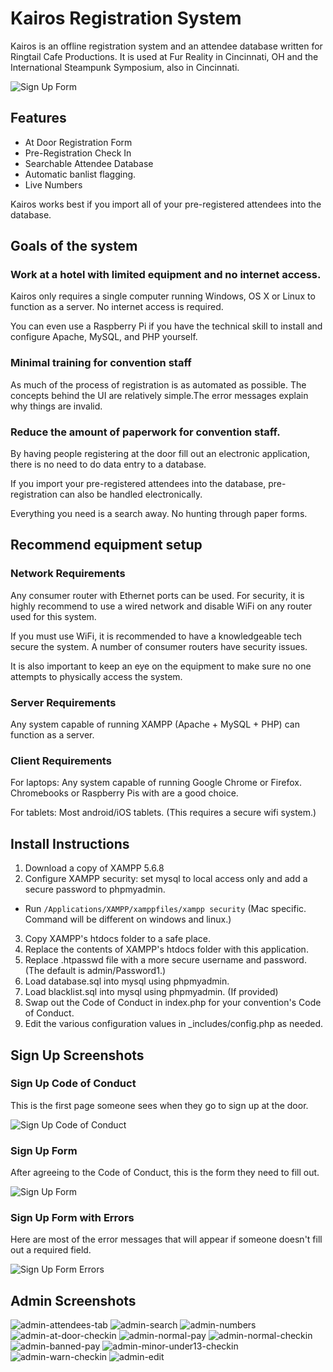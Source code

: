 # Kairos Registration System

Kairos is an offline registration system and an attendee database written for Ringtail Cafe Productions. It is used at Fur Reality in Cincinnati, OH and the International Steampunk Symposium, also in Cincinnati. 


![Sign Up Form](/screenshots/signup-form.png?raw=true "Sign Up Form")

## Features

* At Door Registration Form
* Pre-Registration Check In 
* Searchable Attendee Database
* Automatic banlist flagging.
* Live Numbers

Kairos works best if you import all of your pre-registered attendees into the database.

## Goals of the system

### Work at a hotel with limited equipment and no internet access. 

Kairos only requires a single computer running Windows, OS X or Linux to function as a server. No internet access is required. 

You can even use a Raspberry Pi if you have the technical skill to install and configure Apache, MySQL, and PHP yourself. 

### Minimal training for convention staff

As much of the process of registration is as automated as possible. The concepts behind the UI are relatively simple.The error messages explain why things are invalid. 

### Reduce the amount of paperwork for convention staff. 

By having people registering at the door fill out an electronic application, there is no need to do data entry to a database. 

If you import your pre-registered attendees into the database, pre-registration can also be handled electronically. 

Everything you need is a search away. No hunting through paper forms.

## Recommend equipment setup

### Network Requirements

Any consumer router with Ethernet ports can be used. For security, it is highly recommend to use a wired network and disable WiFi on any router used for this system. 

If you must use WiFi, it is recommended to have a knowledgeable tech secure the system. A number of consumer routers have security issues.

It is also important to keep an eye on the equipment to make sure no one attempts to physically access the system. 

### Server Requirements

Any system capable of running XAMPP (Apache + MySQL + PHP) can function as a server. 

### Client Requirements

For laptops: Any system capable of running Google Chrome or Firefox. Chromebooks or Raspberry Pis with are a good choice. 

For tablets: Most android/iOS tablets. (This requires a secure wifi system.)

## Install Instructions

1. Download a copy of XAMPP 5.6.8 
2. Configure XAMPP security: set mysql to local access only and add a secure password to phpmyadmin.
  * Run `/Applications/XAMPP/xamppfiles/xampp security` (Mac specific. Command will be different on windows and linux.)
3. Copy XAMPP's htdocs folder to a safe place.
4. Replace the contents of XAMPP's htdocs folder with this application.
5. Replace .htpasswd file with a more secure username and password. (The default is admin/Password1.)
5. Load database.sql into mysql using phpmyadmin.
6. Load blacklist.sql into mysql using phpmyadmin. (If provided)
7. Swap out the Code of Conduct in index.php for your convention's Code of Conduct. 
8. Edit the various configuration values in _includes/config.php as needed. 

## Sign Up Screenshots

### Sign Up Code of Conduct

This is the first page someone sees when they go to sign up at the door. 

![Sign Up Code of Conduct](/screenshots/signup-codeofconduct.png?raw=true "Sign Up Code of Conduct")

### Sign Up Form

After agreeing to the Code of Conduct, this is the form they need to fill out. 

![Sign Up Form](/screenshots/signup-form.png?raw=true "Sign Up Form")

### Sign Up Form with Errors

Here are most of the error messages that will appear if someone doesn't fill out a required field.

![Sign Up Form Errors](/screenshots/signup-form-errors.png?raw=true "Sign Up Form Errors")


## Admin Screenshots

![admin-attendees-tab](/screenshots/admin-attendees-tab?raw=true "admin-attendees-tab")
![admin-search](/screenshots/admin-search?raw=true "admin-search")
![admin-numbers](/screenshots/admin-numbers?raw=true "admin-numbers")
![admin-at-door-checkin](/screenshots/admin-at-door-checkin?raw=true "admin-at-door-checkin")
![admin-normal-pay](/screenshots/admin-normal-pay?raw=true "admin-normal-pay")
![admin-normal-checkin](/screenshots/admin-normal-checkin?raw=true "admin-normal-checkin")
![admin-banned-pay](/screenshots/admin-banned-pay?raw=true "admin-banned-pay")
![admin-minor-under13-checkin](/screenshots/admin-minor-under13-checkin?raw=true "admin-minor-under13-checkin")
![admin-warn-checkin](/screenshots/admin-warn-checkin?raw=true "admin-warn-checkin")
![admin-edit](/screenshots/admin-edit?raw=true "admin-edit")
